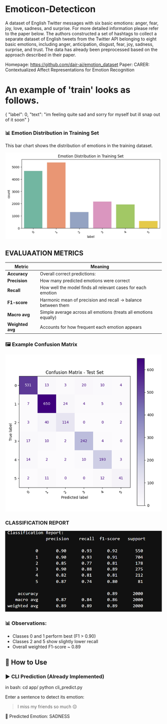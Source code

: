 # Emoticon-Detecticon

A dataset of English Twitter messages with six basic emotions: anger, fear, joy, love, sadness, and surprise. For more detailed information please refer to the paper below.
The authors constructed a set of hashtags to collect a separate dataset of English tweets from the Twitter API belonging to eight basic emotions, including anger, anticipation, disgust, fear, joy, sadness, surprise, and trust. The data has already been preprocessed based on the approach described in their paper.

Homepage: https://github.com/dair-ai/emotion_dataset
Paper: CARER: Contextualized Affect Representations for Emotion Recognition

# An example of 'train' looks as follows.
{
   "label": 0,
   "text": "im feeling quite sad and sorry for myself but ill snap out of it soon"
}

### 📊 Emotion Distribution in Training Set

This bar chart shows the distribution of emotions in the training dataset.

![Emotion Distribution](images/emotion-distribution.jpg)




## EVALUAATION METRICS 

| Metric           | Meaning                                                          |
| ---------------- | ---------------------------------------------------------------- |
| **Accuracy**     | Overall correct predictions:                            |
| **Precision**    | How many predicted emotions were correct                         |
| **Recall**       | How well the model finds all relevant cases for each emotion     |
| **F1-score**     | Harmonic mean of precision and recall → balance between them     |
| **Macro avg**    | Simple average across all emotions (treats all emotions equally) |
| **Weighted avg** | Accounts for how frequent each emotion appears                   |


### 🖼️ Example Confusion Matrix

![Confusion Matrix](images/test_confusion_matrix.png)


### CLASSIFICATION REPORT 

![Classification Report](images/classification_report.png)

### 📊 Observations:
- Classes 0 and 1 perform best (F1 > 0.90)
- Classes 2 and 5 show slightly lower recall
- Overall weighted F1-score ~ 0.89

## 🚀 How to Use

### ▶️ CLI Prediction (Already Implemented)

in bash:
cd app/
python cli_predict.py

Enter a sentence to detect its emotion:
> I miss my friends so much 😔

🧠 Predicted Emotion: SADNESS

